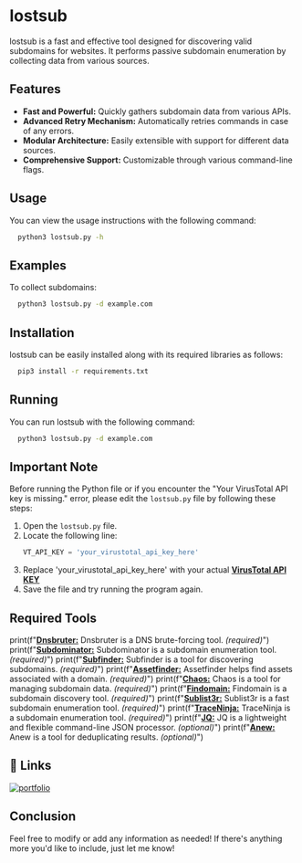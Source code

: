 
# lostsub

lostsub is a fast and effective tool designed for discovering valid subdomains for websites. It performs passive subdomain enumeration by collecting data from various sources.


## Features

- **Fast and Powerful:** Quickly gathers subdomain data from various APIs.
- **Advanced Retry Mechanism:** Automatically retries commands in case of any errors.
- **Modular Architecture:** Easily extensible with support for different data sources.
- **Comprehensive Support:** Customizable through various command-line flags.


## Usage

You can view the usage instructions with the following command:

```bash
  python3 lostsub.py -h
```

## Examples

To collect subdomains:

```bash
  python3 lostsub.py -d example.com
```
## Installation

lostsub can be easily installed along with its required libraries as follows:

```bash
  pip3 install -r requirements.txt
```
    
## Running

You can run lostsub with the following command:

```bash
  python3 lostsub.py -d example.com
```

## Important Note

Before running the Python file or if you encounter the "Your VirusTotal API key is missing." error, please edit the `lostsub.py` file by following these steps:

1. Open the `lostsub.py` file.
2. Locate the following line:
   ```python
   VT_API_KEY = 'your_virustotal_api_key_here' 
   ```
3. Replace 'your_virustotal_api_key_here' with your actual [**VirusTotal API KEY**](https://www.virustotal.com/gui/my-apikey)
4. Save the file and try running the program again.


## Required Tools

print(f"[**Dnsbruter:**](https://github.com/RevoltSecurities/Dnsbruter) Dnsbruter is a DNS brute-forcing tool. *(required)*")
print(f"[**Subdominator:**](https://github.com/RevoltSecurities/Subdominator) Subdominator is a subdomain enumeration tool. *(required)*")
print(f"[**Subfinder:**](https://github.com/projectdiscovery/subfinder) Subfinder is a tool for discovering subdomains. *(required)*")
print(f"[**Assetfinder:**](https://github.com/tomnomnom/assetfinder) Assetfinder helps find assets associated with a domain. *(required)*")
print(f"[**Chaos:**](https://github.com/projectdiscovery/chaos) Chaos is a tool for managing subdomain data. *(required)*")
print(f"[**Findomain:**](https://github.com/Findomain/Findomain) Findomain is a subdomain discovery tool. *(required)*")
print(f"[**Sublist3r:**](https://github.com/aboehme/Sublist3r) Sublist3r is a fast subdomain enumeration tool. *(required)*")
print(f"[**TraceNinja:**](https://github.com/mohdh34m/TraceNinja) TraceNinja is a subdomain enumeration tool. *(required)*")
print(f"[**JQ:**](https://stedolan.github.io/jq/) JQ is a lightweight and flexible command-line JSON processor. *(optional)*")
print(f"[**Anew:**](https://github.com/tomnomnom/anew) Anew is a tool for deduplicating results. *(optional)*")


## 🔗 Links
[![portfolio](https://img.shields.io/badge/my_portfolio-000?style=for-the-badge&logo=ko-fi&logoColor=white)](https://github.com/0xlipon)

## Conclusion

Feel free to modify or add any information as needed! If there's anything more you'd like to include, just let me know!
